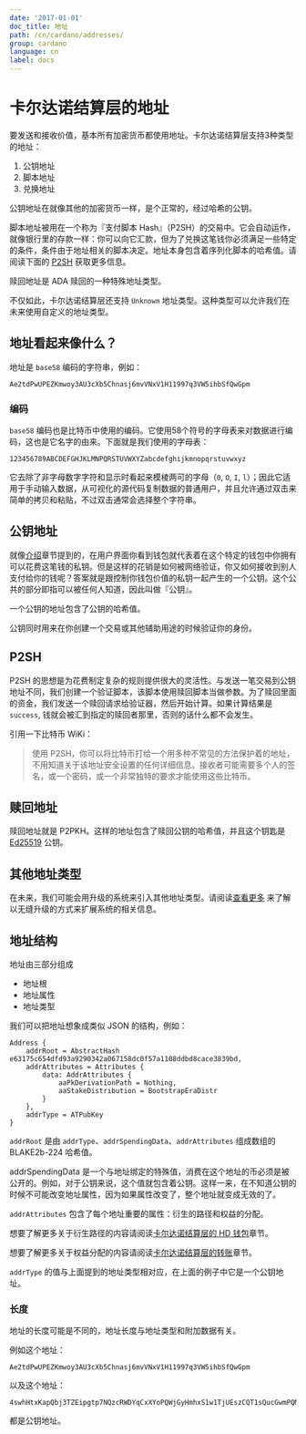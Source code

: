 ```yaml
---
date: '2017-01-01'
doc_title: 地址
path: /cn/cardano/addresses/
group: cardano
language: cn
label: docs
---
```

<!-- Reviewed at a6a1cdf72c7e167a13f500c0679c01fe4cfa0ca8 -->

# 卡尔达诺结算层的地址

要发送和接收价值，基本所有加密货币都使用地址。卡尔达诺结算层支持3种类型的地址：

1. 公钥地址
2. 脚本地址
3. 兑换地址

公钥地址在就像其他的加密货币一样，是个正常的，经过哈希的公钥。

脚本地址被用在一个称为『支付脚本 Hash』（P2SH）的交易中。它会自动运作，就像银行里的存款一样：你可以向它汇款，但为了兑换这笔钱你必须满足一些特定的条件，条件由于地址相关的脚本决定。地址本身包含着序列化脚本的哈希值。请阅读下面的 [P2SH](#pay-to-script-hash) 获取更多信息。

赎回地址是 ADA 赎回的一种特殊地址类型。

不仅如此，卡尔达诺结算层还支持 `Unknown` 地址类型。这种类型可以允许我们在未来使用自定义的地址类型。


## 地址看起来像什么？

地址是 `base58` 编码的字符串，例如：

```
Ae2tdPwUPEZKmwoy3AU3cXb5Chnasj6mvVNxV1H11997q3VW5ihbSfQwGpm
```

### 编码

`base58` 编码也是比特币中使用的编码。它使用58个符号的字母表来对数据进行编码，这也是它名字的由来。下面就是我们使用的字母表：


```
123456789ABCDEFGHJKLMNPQRSTUVWXYZabcdefghijkmnopqrstuvwxyz
```

它去除了非字母数字字符和显示时看起来模棱两可的字母（`0`, `O`, `I`, `l`）；因此它适用于手动输入数据，从可视化的源代码复制数据的普通用户，并且允许通过双击来简单的拷贝和粘贴，不过双击通常会选择整个字符串。

## 公钥地址

就像[介绍](/introduction/#you-own-your-money)章节提到的，在用户界面你看到钱包就代表着在这个特定的钱包中你拥有可以花费这笔钱的私钥。但是这样的花销是如何被网络验证，你又如何接收到别人支付给你的钱呢？答案就是跟控制你钱包价值的私钥一起产生的一个公钥。这个公共的部分即指可以被任何人知道，因此叫做『公钥』。

一个公钥的地址包含了公钥的哈希值。

公钥同时用来在你创建一个交易或其他辅助用途的时候验证你的身份。


## P2SH

P2SH 的思想是为花费制定复杂的规则提供很大的灵活性。与发送一笔交易到公钥地址不同，我们创建一个验证脚本，该脚本使用赎回脚本当做参数。为了赎回里面的资金，我们发送一个赎回请求给验证器，然后开始计算。如果计算结果是 `success`, 钱就会被汇到指定的赎回者那里，否则的话什么都不会发生。

引用一下比特币 WiKi：

> 使用 P2SH，你可以将比特币打给一个用多种不常见的方法保护着的地址，不用知道关于该地址安全设置的任何详细信息。接收者可能需要多个人的签名，或一个密码，或一个非常独特的要求才能使用这些比特币。


## 赎回地址

赎回地址就是 P2PKH。这样的地址包含了赎回公钥的哈希值，并且这个钥匙是 [Ed25519](http://ed25519.cr.yp.to/) 公钥。

## 其他地址类型

在未来，我们可能会用升级的系统来引入其他地址类型。请阅读[查看更多](/cardano/update-mechanism/#soft-fork-updates) 来了解以无缝升级的方式来扩展系统的相关信息。

## 地址结构

地址由三部分组成

* 地址根
* 地址属性
* 地址类型

我们可以把地址想象成类似 JSON 的结构，例如：

```
Address {
    addrRoot = AbstractHash e63175c654dfd93a9290342a067158dc0f57a1108ddbd8cace3839bd,
    addrAttributes = Attributes {
        data: AddrAttributes {
            aaPkDerivationPath = Nothing,
            aaStakeDistribution = BootstrapEraDistr
        } 
    },
    addrType = ATPubKey
}
```

`addrRoot` 是由 `addrType`、`addrSpendingData`、`addrAttributes` 组成数组的 BLAKE2b-224 哈希值。


addrSpendingData 是一个与地址绑定的特殊值，消费在这个地址的币必须是被公开的。例如，对于公钥来说，这个值就包含着公钥。这样一来，在不知道公钥的时候不可能改变地址属性，因为如果属性改变了，整个地址就变成无效的了。

`addrAttributes` 包含了每个地址重要的属性：衍生的路径和权益的分配。

想要了解更多关于衍生路径的内容请阅读[卡尔达诺结算层的 HD 钱包](https://cardanodocs.com/technical/hd-wallets/)章节。

想要了解更多关于权益分配的内容请阅读[卡尔达诺结算层的转账](https://cardanodocs.com/cardano/transactions/#stake-distribution)章节。

`addrType` 的值与上面提到的地址类型相对应，在上面的例子中它是一个公钥地址。

### 长度

地址的长度可能是不同的，地址长度与地址类型和附加数据有关。

例如这个地址：

```
Ae2tdPwUPEZKmwoy3AU3cXb5Chnasj6mvVNxV1H11997q3VW5ihbSfQwGpm
```

以及这个地址：

```
4swhHtxKapQbj3TZEipgtp7NQzcRWDYqCxXYoPQWjGyHmhxS1w1TjUEszCQT1sQucGwmPQMYdv1FYs3d51KgoubviPBf
```

都是公钥地址。
